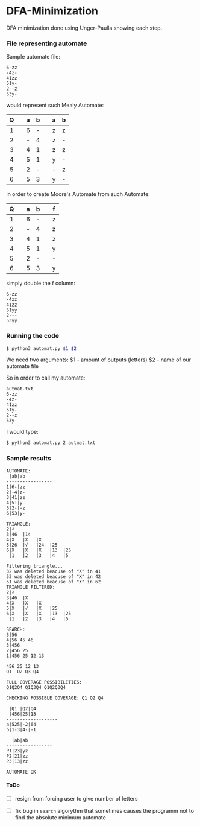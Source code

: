 # DFA-Minimization
DFA minimization done using Unger-Paulla showing each step.

### File representing automate

Sample automate file:

```
6-zz
-4z-
41zz
51y-
2--z
53y-
```

would represent such Mealy Automate:

Q  |   |  a|  b|   |  a|  b
:-:|:-:|:-:|:-:|:-:|:-:|:-:
1  |   |  6|  -|   |  z|   z
2  |   |  -|  4|   |  z|   -
3  |   |  4|  1|   |  z|   z
4  |   |  5|  1|   |  y|   -
5  |   |  2|  -|   |  -|   z
6  |   |  5|  3|   |  y|   -

in order to create Moore's Automate from such Automate:


Q  |   |  a|  b|   |  f
:-:|:-:|:-:|:-:|:-:|:-:
1  |   |  6|  -|   |  z
2  |   |  -|  4|   |  z
3  |   |  4|  1|   |  z
4  |   |  5|  1|   |  y
5  |   |  2|  -|   |  -
6  |   |  5|  3|   |  y

simply double the f column:

```
6-zz
-4zz
41zz
51yy
2---
53yy
```

### Running the code

```zsh
$ python3 automat.py $1 $2
```

We need two arguments:
$1 - amount of outputs (letters)
$2 - name of our automate file

So in order to call my automate:

```
autmat.txt
6-zz
-4z-
41zz
51y-
2--z
53y-
```

I would type:

```sh
$ python3 automat.py 2 autmat.txt
```

### Sample results

```
AUTOMATE:
 |ab|ab
-----------------
1|6-|zz
2|-4|z-
3|41|zz
4|51|y-
5|2-|-z
6|53|y-

TRIANGLE:
2|√   
3|46  |14  
4|X   |X   |X   
5|26  |√   |24  |25  
6|X   |X   |X   |13  |25  
 |1   |2   |3   |4   |5   

Filtering triangle...
32 was deleted beacuse of "X" in 41
53 was deleted beacuse of "X" in 42
51 was deleted beacuse of "X" in 62
TRIANGLE FILTERED:
2|√   
3|46  |X   
4|X   |X   |X   
5|X   |√   |X   |25  
6|X   |X   |X   |13  |25  
 |1   |2   |3   |4   |5   

SEARCH:
5|56 
4|56 45 46 
3|456 
2|456 25 
1|456 25 12 13 

456 25 12 13
Q1  Q2 Q3 Q4

FULL COVERAGE POSSIBILITIES:
Q1Q2Q4 Q1Q3Q4 Q1Q2Q3Q4

CHECKING POSSIBLE COVERAGE: Q1 Q2 Q4

 |Q1 |Q2|Q4
 |456|25|13
-------------------
a|525|-2|64
b|1-3|4-|-1

  |ab|ab
-----------------
P1|23|yz
P2|21|zz
P3|13|zz

AUTOMATE OK
```

#### ToDo
- [ ] resign from forcing user to give number of letters
- [ ] fix bug in `search` algorythm that sometimes causes the programm not to find the absolute minimum automate






